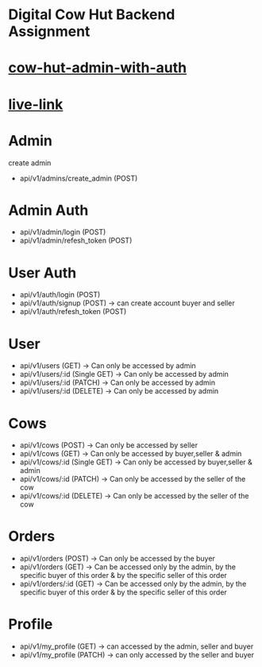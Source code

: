 # Digital Cow Hut Backend Assignment

# [cow-hut-admin-with-auth](https://github.com/Porgramming-Hero-web-course/l2b1a4-cow-hut-admin-auth-masudwebdeveloper)

# [live-link]()

#

# Admin

create admin

- api/v1/admins/create_admin (POST)

#

# Admin Auth

- api/v1/admin/login (POST)
- api/v1/admin/refesh_token (POST)

#

# User Auth

- api/v1/auth/login (POST)
- api/v1/auth/signup (POST) -> can create account buyer and seller
- api/v1/auth/refesh_token (POST)

#

# User

- api/v1/users (GET) → Can only be accessed by admin
- api/v1/users/:id (Single GET) → Can only be accessed by admin
- api/v1/users/:id (PATCH) → Can only be accessed by admin
- api/v1/users/:id (DELETE) → Can only be accessed by admin

#

# Cows

- api/v1/cows (POST) → Can only be accessed by seller
- api/v1/cows (GET) → Can only be accessed by buyer,seller & admin
- api/v1/cows/:id (Single GET) → Can only be accessed by buyer,seller & admin
- api/v1/cows/:id (PATCH) → Can only be accessed by the seller of the cow
- api/v1/cows/:id (DELETE) → Can only be accessed by the seller of the cow

#

# Orders

- api/v1/orders (POST) → Can only be accessed by the buyer
- api/v1/orders (GET) → Can be accessed only by the admin, by the specific buyer of this order & by the specific seller of this order
- api/v1/orders/:id (GET) → Can be accessed only by the admin, by the specific buyer of this order & by the specific seller of this order

#

# Profile

- api/v1/my_profile (GET) -> can accessed by the admin, seller and buyer
- api/v1/my_profile (PATCH) -> can only accessed by the seller and buyer
